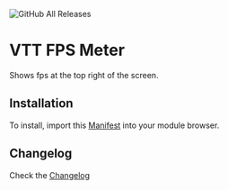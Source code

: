 ![GitHub All Releases](https://img.shields.io/github/downloads/ardittristan/VTTFPSMeter/total)

# VTT FPS Meter

Shows fps at the top right of the screen.

## Installation

To install, import this [Manifest](https://raw.githubusercontent.com/ardittristan/VTTFPSMeter/master/module.json) into your module browser.

## Changelog

Check the [Changelog](https://github.com/ardittristan/VTTFPSMeter/blob/master/CHANGELOG.md)
